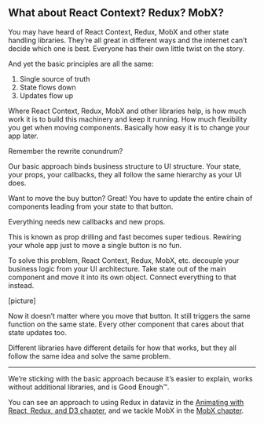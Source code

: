 
## What about React Context? Redux? MobX?

You may have heard of React Context, Redux, MobX and other state
handling libraries. They’re all great in different ways and the internet
can’t decide which one is best. Everyone has their own little twist on
the story.

And yet the basic principles are all the same:

1.  Single source of truth
2.  State flows down
3.  Updates flow up

Where React Context, Redux, MobX and other libraries help, is how much
work it is to build this machinery and keep it running. How much
flexibility you get when moving components. Basically how easy it is to
change your app later.

Remember the rewrite conundrum?

Our basic approach binds business structure to UI structure. Your state,
your props, your callbacks, they all follow the same hierarchy as your
UI does.

Want to move the buy button? Great\! You have to update the entire chain
of components leading from your state to that button.

Everything needs new callbacks and new props.

This is known as prop drilling and fast becomes super tedious. Rewiring
your whole app just to move a single button is no fun.

To solve this problem, React Context, Redux, MobX, etc. decouple your
business logic from your UI architecture. Take state out of the main
component and move it into its own object. Connect everything to that
instead.

\[picture\]

Now it doesn’t matter where you move that button. It still triggers the
same function on the same state. Every other component that cares about
that state updates too.

Different libraries have different details for how that works, but they
all follow the same idea and solve the same problem.

-----

We’re sticking with the basic approach because it’s easier to explain,
works without additional libraries, and is Good Enough™.

You can see an approach to using Redux in dataviz in the [Animating with
React, Redux, and D3
chapter](https://swizec1.teachable.com/courses/react-for-data-visualization/lectures/6906668#animating-react-redux),
and we tackle MobX in the [MobX
chapter](https://swizec1.teachable.com/courses/react-for-data-visualization/lectures/6906696).
